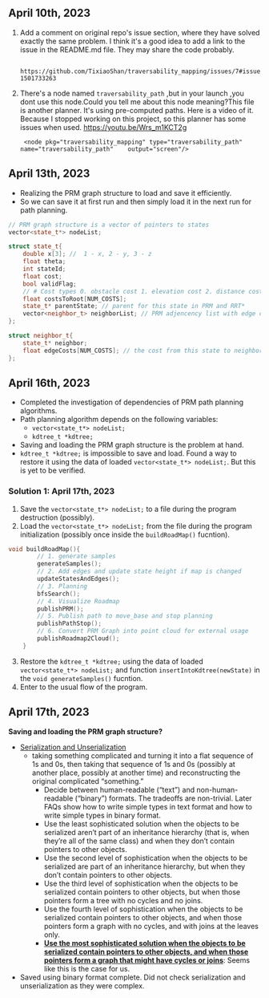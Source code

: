 ## April 10th, 2023 

1. Add a comment on original repo's issue section, where they have solved exactly the same problem. I think it's a good idea to add a link to the issue in the README.md file. They may share the code probably.

        https://github.com/TixiaoShan/traversability_mapping/issues/7#issuecomment-1501733263 
        
2. There's a node named `traversability_path` ,but in your launch ,you dont use this node.Could you tell me about this node meaning?This file is another planner. It's using pre-computed paths. Here is a video of it. Because I stopped working on this project, so this planner has some issues when used. https://youtu.be/Wrs_m1KCT2g

        <node pkg="traversability_mapping" type="traversability_path"    name="traversability_path"    output="screen"/>
    
## April 13th, 2023

* Realizing the PRM graph structure to load and save it efficiently.
* So we can save it at first run and then simply load it in the next run for path planning.

```cpp
// PRM graph structure is a vector of pointers to states
vector<state_t*> nodeList;

struct state_t{
    double x[3]; //  1 - x, 2 - y, 3 - z
    float theta;
    int stateId;
    float cost;
    bool validFlag;
    // # Cost types 0. obstacle cost 1. elevation cost 2. distance cost
    float costsToRoot[NUM_COSTS];
    state_t* parentState; // parent for this state in PRM and RRT*
    vector<neighbor_t> neighborList; // PRM adjencency list with edge costs
};

struct neighbor_t{
    state_t* neighbor;
    float edgeCosts[NUM_COSTS]; // the cost from this state to neighbor
};
```
## April 16th, 2023

* Completed the investigation of dependencies of PRM path planning algorithms.
* Path planning algorithm depends on the following variables:
    - `vector<state_t*> nodeList;` 
    - `kdtree_t *kdtree;`
* Saving and loading the PRM graph structure is the problem at hand.
* `kdtree_t *kdtree;` is impossible to save and load. Found a way to restore it using the data of loaded `vector<state_t*> nodeList;`. But this is yet to be verified.

### Solution 1: April 17th, 2023

1. Save the `vector<state_t*> nodeList;` to a file during the program destruction (possibly).
2. Load the `vector<state_t*> nodeList;` from the file during the program initialization (possibly once inside the `buildRoadMap()` fucntion).
```cpp
void buildRoadMap(){
        // 1. generate samples
        generateSamples();
        // 2. Add edges and update state height if map is changed
        updateStatesAndEdges();   
        // 3. Planning
        bfsSearch();
        // 4. Visualize Roadmap
        publishPRM();
        // 5. Publish path to move_base and stop planning
        publishPathStop();
        // 6. Convert PRM Graph into point cloud for external usage
        publishRoadmap2Cloud();
    }
```
3. Restore the `kdtree_t *kdtree;` using the data of loaded `vector<state_t*> nodeList;` and function `insertIntoKdtree(newState)` in the `void generateSamples()` fucntion.
4. Enter to the usual flow of the program.

## April 17th, 2023
**Saving and loading the PRM graph structure?**

* [Serialization and Unserialization](https://isocpp.org/wiki/faq/serialization)
    * taking something complicated and turning it into a flat sequence of 1s and 0s, then taking that sequence of 1s and 0s (possibly at another place, possibly at another time) and reconstructing the original complicated “something.”
        - Decide between human-readable (“text”) and non-human-readable (“binary”) formats. The tradeoffs are non-trivial. Later FAQs show how to write simple types in text format and how to write simple types in binary format.
        - Use the least sophisticated solution when the objects to be serialized aren’t part of an inheritance hierarchy (that is, when they’re all of the same class) and when they don’t contain pointers to other objects.
        - Use the second level of sophistication when the objects to be serialized are part of an inheritance hierarchy, but when they don’t contain pointers to other objects.
        - Use the third level of sophistication when the objects to be serialized contain pointers to other objects, but when those pointers form a tree with no cycles and no joins.
        - Use the fourth level of sophistication when the objects to be serialized contain pointers to other objects, and when those pointers form a graph with no cycles, and with joins at the leaves only.
        - [**Use the most sophisticated solution when the objects to be serialized contain pointers to other objects, and when those pointers form a graph that might have cycles or joins**](https://isocpp.org/wiki/faq/serialization#serialize-with-cycles): Seems like this is the case for us.
* Saved using binary format complete. Did not check serialization and unserialization as they were complex.     